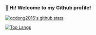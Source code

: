 ### 👋 Hi! Welcome to my Github profile!

[![qcdong2016's github stats](https://github-readme-stats.vercel.app/api?username=qcdong2016&show_icons=true&hide_border=true)](https://github.com/qcdong2016)

[![Top Langs](https://github-readme-stats.vercel.app/api/top-langs/?username=qcdong2016&layout=compact)](https://github.com/qcdong2016)

<!--
**qcdong2016/qcdong2016** is a ✨ _special_ ✨ repository because its `README.md` (this file) appears on your GitHub profile.

Here are some ideas to get you started:

- 🔭 I’m currently working on ...
- 🌱 I’m currently learning ...
- 👯 I’m looking to collaborate on ...
- 🤔 I’m looking for help with ...
- 💬 Ask me about ...
- 📫 How to reach me: ...
- 😄 Pronouns: ...
- ⚡ Fun fact: ...
-->
